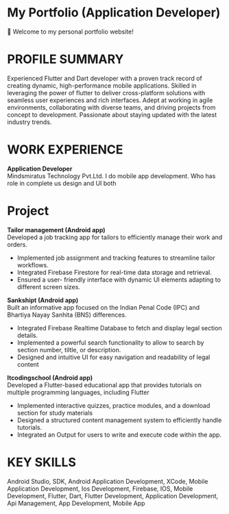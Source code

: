# My Portfolio (Application Developer)
🚀 Welcome to my personal portfolio website!

# PROFILE SUMMARY
Experienced Flutter and Dart developer with a proven track record of creating dynamic, high-performance mobile applications. Skilled in leveraging the power of flutter to deliver cross-platform solutions with seamless user experiences and rich interfaces. Adept at working in agile environments, collaborating with diverse teams, and driving projects from concept to development. Passionate about staying updated with the latest industry trends.

# WORK EXPERIENCE
<strong>Application Developer</strong> <br>
Mindsmiratus Technology Pvt.Ltd. I do mobile app development. Who has role in complete us design and UI both

# Project
<strong>Tailor management (Android app)</strong><br>
Developed a job tracking app for tailors to efficiently manage their work and orders.

<ul>
  <li>Implemented job assignment and tracking features to streamline tailor workflows.</li>
  <li>Integrated Firebase Firestore for real-time data storage and retrieval. </li>
  <li>Ensured a user- friendly interface with dynamic UI elements adapting to different screen sizes. </li>
</ul>

<strong>Sankshipt (Android app)</strong><br>
Built an informative app focused on the Indian Penal Code (IPC) and Bhartiya Nayay Sanhita (BNS) differences.

<ul>
  <li>Integrated Firebase Realtime Database to fetch and display legal section details. </li>
  <li>Implemented a powerful search functionality to allow to search by section number, tiltle, or description. </li>
  <li>Designed and intuitive UI for easy navigation and readability of legal content</li>
</ul>

<strong>Itcodingschool (Android app)</strong><br>
Developed a Flutter-based educational app that provides tutorials on multiple programming languages, including Flutter

<ul>
  <li>Implemented interactive quizzes, practice modules, and a download section for study materials </li>
  <li>Designed a structured content management system to efficiently handle tutorials. </li>
  <li>Integrated an Output for users to write and execute code within the app. </li>
</ul>

# KEY SKILLS
Android Studio, SDK, Android Application Development, XCode, Mobile Application Development, Ios Development, Firebase, IOS, Mobile Development, Flutter, Dart, Flutter Development, Application Development, Api Management, App Development, Mobile App

